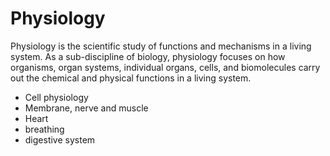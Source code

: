 # Physiology

Physiology is the scientific study of functions and mechanisms in a living system. As a sub-discipline of biology, physiology focuses on how organisms, organ systems, individual organs, cells, and biomolecules carry out the chemical and physical functions in a living system.

- Cell physiology
- Membrane, nerve and muscle
- Heart
- breathing
- digestive system
